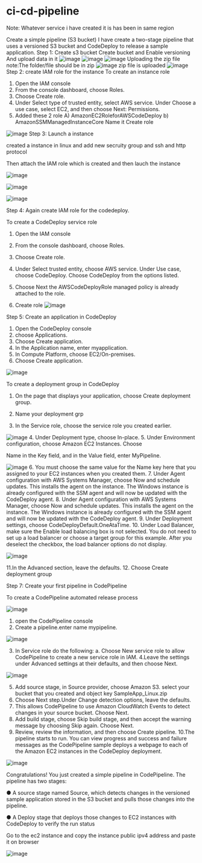# ci-cd-pipeline

Note: Whatever service i have created it is has been in same region

Create a simple pipeline (S3 bucket)
I have create a two-stage pipeline that uses a versioned S3 bucket and CodeDeploy to release a sample application.
Step 1: Create s3 bucket
Create bucket and Enable versioning And upload data in it 
![image](https://github.com/user-attachments/assets/d81f7b87-b41a-4166-a914-8b01565a9a2f)
![image](https://github.com/user-attachments/assets/99752a4b-b58a-4d35-ac8d-68a37501da2e)
![image](https://github.com/user-attachments/assets/4ee935f9-6c50-4289-a78f-6362df1418f8)
 Uploading the zip file 
note:The folder/file should be in zip 
![image](https://github.com/user-attachments/assets/224ba7d6-2ec2-4994-ae03-5675cc50f25d)
zip file is uploaded
![image](https://github.com/user-attachments/assets/d1b328d0-165b-40ae-a9df-70fced2f91c7)
Step 2: create IAM role for the instance 
To create an instance role
1. Open the IAM console
2. From the console dashboard, choose Roles.
3. Choose Create role.
4. Under Select type of trusted entity, select AWS service. Under Choose a use case, select EC2, and then choose Next: Permissions.
5. Added these 2 role
A) AmazonEC2RoleforAWSCodeDeploy
b) AmazonSSMManagedInstanceCore
 Name it Create role

![image](https://github.com/user-attachments/assets/b33781aa-9c01-4ed2-a982-1ac2419322bc)
 Step 3: Launch a instance

created a instance in linux and add new secruity group and ssh and http protocol

Then attach the IAM role which is created and then lauch the instance

![image](https://github.com/user-attachments/assets/c66adfda-3eaf-4a9f-9afe-d7ac4de583d1)

![image](https://github.com/user-attachments/assets/76f0e5f6-5c49-4b5c-b7c3-154c02123c65)

![image](https://github.com/user-attachments/assets/0b655a78-b51f-4de4-b85a-85b61d799086)

Step 4: Again create IAM role for the codedeploy.

To create a CodeDeploy service role
1. Open the IAM console
2. From the console dashboard, choose Roles.
3. Choose Create role.
4. Under Select trusted entity, choose AWS service. Under Use case, choose CodeDeploy. Choose CodeDeploy from the options listed.
5. Choose Next the AWSCodeDeployRole managed policy is already attached to the role.

6. Create role
![image](https://github.com/user-attachments/assets/298a83fe-3761-4375-9063-d0deb1fc279c)


Step 5: Create an application in CodeDeploy

1. Open the CodeDeploy console
2. choose Applications.
3. Choose Create application.
4. In the Application name, enter myapplication.
5. In Compute Platform, choose EC2/On-premises.
6. Choose Create application.   

![image](https://github.com/user-attachments/assets/da6c97a0-2daa-465d-aac7-e1b2f1861bb3)

To create a deployment group in CodeDeploy

1. On the page that displays your application, choose Create deployment group.
2. Name your deployment grp

3. In the Service role, choose the service role you created earlier.

 ![image](https://github.com/user-attachments/assets/5accd5be-cbb4-4a57-a065-d16ed59432bb)
4. Under Deployment type, choose In-place.
5. Under Environment configuration, choose Amazon EC2 Instances. Choose

Name in the Key field, and in the Value field, enter MyPipeline.

![image](https://github.com/user-attachments/assets/48f5d268-32cb-4117-800a-465a57e9a0cd)
6. You must choose the same value for the Name key here that you assigned to
your EC2 instances when you created them.
7. Under Agent configuration with AWS Systems Manager, choose Now and
schedule updates. This installs the agent on the instance. The Windows instance
is already configured with the SSM agent and will now be updated with the
CodeDeploy agent.
8. Under Agent configuration with AWS Systems Manager, choose Now and
schedule updates. This installs the agent on the instance. The Windows instance
is already configured with the SSM agent and will now be updated with the
CodeDeploy agent.
9. Under Deployment settings, choose CodeDeployDefault.OneAtaTime.
10. Under Load Balancer, make sure the Enable load balancing box is not selected.
You do not need to set up a load balancer or choose a target group for this
example. After you deselect the checkbox, the load balancer options do not
display.

![image](https://github.com/user-attachments/assets/810184b8-a20c-4998-a9eb-27d032da675a)

11.In the Advanced section, leave the defaults.
12. Choose Create deployment group

Step 7: Create your first pipeline in CodePipeline

To create a CodePipeline automated release process

![image](https://github.com/user-attachments/assets/b20b32c9-7696-4659-8a0f-fff5b516c91f)

1. open the CodePipeline console
2. Create a pipeline.enter name mypipeline.

![image](https://github.com/user-attachments/assets/23dee114-e8e5-4da5-bcba-927553f8dee2)

3. In Service role do the following:
a. Choose New service role to allow CodePipeline to create a new service role in IAM.
4.Leave the settings under Advanced settings at their defaults, and then choose Next.

![image](https://github.com/user-attachments/assets/a383f33f-4eb3-41dc-8a80-df738d11e81b)

5. Add source stage, in Source provider, choose Amazon S3. select your bucket that you created and object key SampleApp_Linux.zip
6. Choose Next step.Under Change detection options, leave the defaults.
7. This allows CodePipeline to use Amazon CloudWatch Events to detect changes in your source bucket. Choose Next.
8. Add build stage, choose Skip build stage, and then accept the warning message by choosing Skip again. Choose Next.
9. Review, review the information, and then choose Create pipeline.
10.The pipeline starts to run. You can view progress and success and failure messages as the CodePipeline sample deploys a webpage to each of the Amazon EC2 instances in the CodeDeploy deployment.

![image](https://github.com/user-attachments/assets/2fbf5b68-1ea4-41c9-8f9f-609b1c715d20)

Congratulations! You just created a simple pipeline in CodePipeline. The pipeline has
two stages:

● A source stage named Source, which detects changes in the versioned sample
application stored in the S3 bucket and pulls those changes into the pipeline.

● A Deploy stage that deploys those changes to EC2 instances with CodeDeploy
to verify the run status

Go to the ec2 instance and copy the instance public ipv4 address and paste it on browser



![image](https://github.com/user-attachments/assets/de39420e-a979-498b-9761-683ce22d13bd)
















